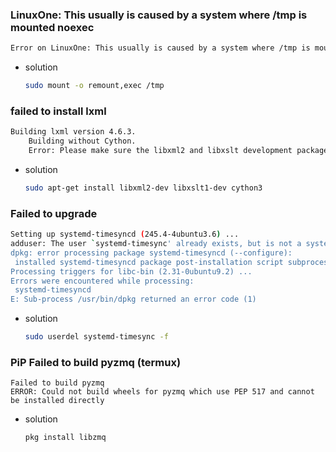 ### LinuxOne: This usually is caused by a system where /tmp is mounted noexec
```bash
Error on LinuxOne: This usually is caused by a system where /tmp is mounted noexec. Please remount without noexec and run the upgrade again.
```  
  - solution
    ```bash
    sudo mount -o remount,exec /tmp
    ```
### failed to install lxml
```bash
Building lxml version 4.6.3.
    Building without Cython.
    Error: Please make sure the libxml2 and libxslt development packages are installed.
```
- solution
   ```bash
   sudo apt-get install libxml2-dev libxslt1-dev cython3
   ```

### Failed to upgrade

```bash
Setting up systemd-timesyncd (245.4-4ubuntu3.6) ...
adduser: The user `systemd-timesync' already exists, but is not a system user. Exiting.
dpkg: error processing package systemd-timesyncd (--configure):
 installed systemd-timesyncd package post-installation script subprocess returned error exit status 1
Processing triggers for libc-bin (2.31-0ubuntu9.2) ...
Errors were encountered while processing:
 systemd-timesyncd
E: Sub-process /usr/bin/dpkg returned an error code (1)
```
- solution  
  ```bash
  sudo userdel systemd-timesync -f
  ```
### PiP Failed to build pyzmq (termux)
  ```
  Failed to build pyzmq
  ERROR: Could not build wheels for pyzmq which use PEP 517 and cannot be installed directly
  ```
  - solution
    ```
    pkg install libzmq
    ```

